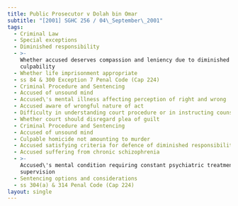 ```yaml
---
title: Public Prosecutor v Dolah bin Omar
subtitle: "[2001] SGHC 256 / 04\_September\_2001"
tags:
  - Criminal Law
  - Special exceptions
  - Diminished responsibility
  - >-
    Whether accused deserves compassion and leniency due to diminished mental
    culpability
  - Whether life imprisonment appropriate
  - ss 84 & 300 Exception 7 Penal Code (Cap 224)
  - Criminal Procedure and Sentencing
  - Accused of unsound mind
  - Accused\'s mental illness affecting perception of right and wrong
  - Accused aware of wrongful nature of act
  - Difficulty in understanding court procedure or in instructing counsel
  - Whether court should disregard plea of guilt
  - Criminal Procedure and Sentencing
  - Accused of unsound mind
  - Culpable homicide not amounting to murder
  - Accused satisfying criteria for defence of diminished responsibility
  - Accused suffering from chronic schizophrenia
  - >-
    Accused\'s mental condition requiring constant psychiatric treatment and
    supervision
  - Sentencing options and considerations
  - ss 304(a) & 314 Penal Code (Cap 224)
layout: single
---
```


